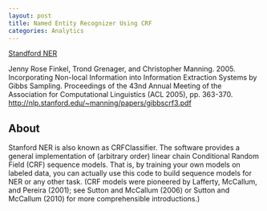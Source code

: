 ```yaml
---
layout: post
title: Named Entity Recognizer Using CRF
categories: Analytics
---
```


[Standford NER](https://nlp.stanford.edu/software/CRF-NER.shtml)

Jenny Rose Finkel, Trond Grenager, and Christopher Manning. 2005. Incorporating Non-local Information into Information Extraction Systems by Gibbs Sampling. Proceedings of the 43nd Annual Meeting of the Association for Computational Linguistics (ACL 2005), pp. 363-370. http://nlp.stanford.edu/~manning/papers/gibbscrf3.pdf

## About

Stanford NER is also known as CRFClassifier. The software provides a general implementation of (arbitrary order) linear chain Conditional Random Field (CRF) sequence models. That is, by training your own models on labeled data, you can actually use this code to build sequence models for NER or any other task. (CRF models were pioneered by Lafferty, McCallum, and Pereira (2001); see Sutton and McCallum (2006) or Sutton and McCallum (2010) for more comprehensible introductions.)

